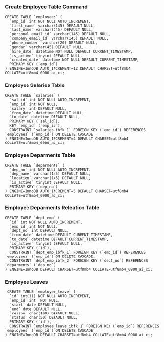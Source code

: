 ### Create Employee Table Command
    
    CREATE TABLE `employees` (
      `emp_id` int NOT NULL AUTO_INCREMENT,
      `first_name` varchar(145) DEFAULT NULL,
      `last_name` varchar(145) DEFAULT NULL,
      `personal_email_id` varchar(145) DEFAULT NULL,
      `company_email_id` varchar(145) DEFAULT NULL,
      `phone_number` varchar(20) DEFAULT NULL,
      `gendar` varchar(45) DEFAULT NULL,
      `hire_date` datetime NOT NULL DEFAULT CURRENT_TIMESTAMP,
      `is_active` tinyint DEFAULT NULL,
      `created_date` datetime NOT NULL DEFAULT CURRENT_TIMESTAMP,
      PRIMARY KEY (`emp_id`)
    ) ENGINE=InnoDB AUTO_INCREMENT=12 DEFAULT CHARSET=utf8mb4 COLLATE=utf8mb4_0900_ai_ci;

### Employee Salaries Table

    CREATE TABLE `salaries` (
      `sal_id` int NOT NULL AUTO_INCREMENT,
      `emp_id` int NOT NULL,
      `salary` int DEFAULT NULL,
      `from_date` datetime DEFAULT NULL,
      `to_date` datetime DEFAULT NULL,
      PRIMARY KEY (`sal_id`),
      KEY `emp_id` (`emp_id`),
      CONSTRAINT `salaries_ibfk_1` FOREIGN KEY (`emp_id`) REFERENCES `employees` (`emp_id`) ON DELETE CASCADE
    ) ENGINE=InnoDB AUTO_INCREMENT=4 DEFAULT CHARSET=utf8mb4 COLLATE=utf8mb4_0900_ai_ci;

### Employee Deparments Table

    CREATE TABLE `deparments` (
      `dep_no` int NOT NULL AUTO_INCREMENT,
      `dep_name` varchar(145) DEFAULT NULL,
      `location` varchar(145) DEFAULT NULL,
      `is_active` tinyint DEFAULT NULL,
      PRIMARY KEY (`dep_no`)
    ) ENGINE=InnoDB AUTO_INCREMENT=5 DEFAULT CHARSET=utf8mb4 COLLATE=utf8mb4_0900_ai_ci;


### Employee Deparments Releation Table

    CREATE TABLE `dept_emp` (
      `id` int NOT NULL AUTO_INCREMENT,
      `emp_id` int NOT NULL,
      `dept_no` int DEFAULT NULL,
      `from_date` datetime DEFAULT CURRENT_TIMESTAMP,
      `to_date` datetime DEFAULT CURRENT_TIMESTAMP,
      `is_active` tinyint DEFAULT NULL,
      PRIMARY KEY (`id`),
      CONSTRAINT `dept_emp_ibfk_1` FOREIGN KEY (`emp_id`) REFERENCES `employees` (`emp_id`) ON DELETE CASCADE,
      CONSTRAINT `dept_emp_ibfk_2` FOREIGN KEY (`dept_no`) REFERENCES `deparments` (`dep_no`)
    ) ENGINE=InnoDB DEFAULT CHARSET=utf8mb4 COLLATE=utf8mb4_0900_ai_ci;


### Employee Leaves

     CREATE TABLE `employee_leave` (
      `id` int(11) NOT NULL AUTO_INCREMENT,
      `emp_id` int  NOT NULL,
      `start` date DEFAULT NULL,
      `end` date DEFAULT NULL,
      `reason` char(100) DEFAULT NULL,
      `status` char(50) DEFAULT NULL,
      PRIMARY KEY (`id`),
      CONSTRAINT `employee_leave_ibfk_1` FOREIGN KEY (`emp_id`) REFERENCES `employees` (`emp_id`) ON DELETE CASCADE
    ) ENGINE=InnoDB DEFAULT CHARSET=utf8mb4 COLLATE=utf8mb4_0900_ai_ci;